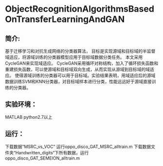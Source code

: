 # ObjectRecognitionAlgorithmsBasedOnTransferLearningAndGAN

简介: 
----
基于迁移学习和对抗生成网络的分类器算法， 目标是实现源域和目标域的半监督域适应，将源域训练的分类器模型应用于目标域数据分类任务。
本文采用CycleGAN来实现域适应。 CycleGAN采用循环对称结构，加入了循环损失函数和重建损失函数，可以使源域和目标域双向生成，从而实现从源域到目标域的域适应。
使得源域训练的分类器可以用于目标域。实验结果表明，用域适应后的源域数据训练SVM和KNN分类器，对目标域样本进行分类，性能远远好于源域直接训练的分类器。

实验环境：
-----
MATLAB 
python2.7以上

运行：
----
下载数据“MSRC_vs_VOC” 运行oppo_disco_GAT_MSRC_alltrain.m
下载数据文件夹“Handwritten_digits“下所有数据，运行 oppo_disco_GAT_SEMEION_alltrain.m
